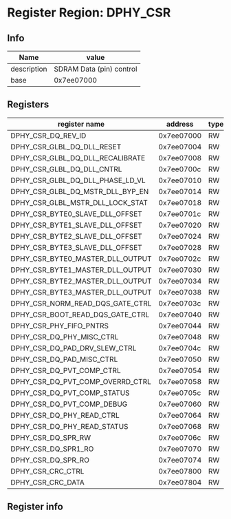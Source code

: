 # Register Region: DPHY_CSR


## Info
| Name | value |
| --- | --- |
| description | SDRAM Data (pin) control |
| base | 0x7ee07000 |

## Registers

| register name | address | type | width | mask | reset |
| --- | --- | --- | --- | --- | --- |
| DPHY_CSR_DQ_REV_ID | 0x7ee07000 | RW |  |  |  |
| DPHY_CSR_GLBL_DQ_DLL_RESET | 0x7ee07004 | RW |  |  |  |
| DPHY_CSR_GLBL_DQ_DLL_RECALIBRATE | 0x7ee07008 | RW |  |  |  |
| DPHY_CSR_GLBL_DQ_DLL_CNTRL | 0x7ee0700c | RW |  |  |  |
| DPHY_CSR_GLBL_DQ_DLL_PHASE_LD_VL | 0x7ee07010 | RW |  |  |  |
| DPHY_CSR_GLBL_DQ_MSTR_DLL_BYP_EN | 0x7ee07014 | RW |  |  |  |
| DPHY_CSR_GLBL_MSTR_DLL_LOCK_STAT | 0x7ee07018 | RW |  |  |  |
| DPHY_CSR_BYTE0_SLAVE_DLL_OFFSET | 0x7ee0701c | RW |  |  |  |
| DPHY_CSR_BYTE1_SLAVE_DLL_OFFSET | 0x7ee07020 | RW |  |  |  |
| DPHY_CSR_BYTE2_SLAVE_DLL_OFFSET | 0x7ee07024 | RW |  |  |  |
| DPHY_CSR_BYTE3_SLAVE_DLL_OFFSET | 0x7ee07028 | RW |  |  |  |
| DPHY_CSR_BYTE0_MASTER_DLL_OUTPUT | 0x7ee0702c | RW |  |  |  |
| DPHY_CSR_BYTE1_MASTER_DLL_OUTPUT | 0x7ee07030 | RW |  |  |  |
| DPHY_CSR_BYTE2_MASTER_DLL_OUTPUT | 0x7ee07034 | RW |  |  |  |
| DPHY_CSR_BYTE3_MASTER_DLL_OUTPUT | 0x7ee07038 | RW |  |  |  |
| DPHY_CSR_NORM_READ_DQS_GATE_CTRL | 0x7ee0703c | RW |  |  |  |
| DPHY_CSR_BOOT_READ_DQS_GATE_CTRL | 0x7ee07040 | RW |  |  |  |
| DPHY_CSR_PHY_FIFO_PNTRS | 0x7ee07044 | RW |  |  |  |
| DPHY_CSR_DQ_PHY_MISC_CTRL | 0x7ee07048 | RW |  |  |  |
| DPHY_CSR_DQ_PAD_DRV_SLEW_CTRL | 0x7ee0704c | RW |  |  |  |
| DPHY_CSR_DQ_PAD_MISC_CTRL | 0x7ee07050 | RW |  |  |  |
| DPHY_CSR_DQ_PVT_COMP_CTRL | 0x7ee07054 | RW |  |  |  |
| DPHY_CSR_DQ_PVT_COMP_OVERRD_CTRL | 0x7ee07058 | RW |  |  |  |
| DPHY_CSR_DQ_PVT_COMP_STATUS | 0x7ee0705c | RW |  |  |  |
| DPHY_CSR_DQ_PVT_COMP_DEBUG | 0x7ee07060 | RW |  |  |  |
| DPHY_CSR_DQ_PHY_READ_CTRL | 0x7ee07064 | RW |  |  |  |
| DPHY_CSR_DQ_PHY_READ_STATUS | 0x7ee07068 | RW |  |  |  |
| DPHY_CSR_DQ_SPR_RW | 0x7ee0706c | RW |  |  |  |
| DPHY_CSR_DQ_SPR1_RO | 0x7ee07070 | RW |  |  |  |
| DPHY_CSR_DQ_SPR_RO | 0x7ee07074 | RW |  |  |  |
| DPHY_CSR_CRC_CTRL | 0x7ee07800 | RW | 9 | 0x00000111 | 0000000000 |
| DPHY_CSR_CRC_DATA | 0x7ee07804 | RW | 28 | 0x0fffffff | 0000000000 |

## Register info

